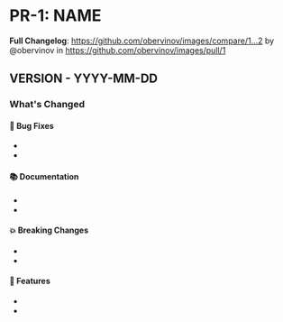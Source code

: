 # PR-1: NAME
**Full Changelog**: https://github.com/obervinov/images/compare/1...2 by @obervinov in https://github.com/obervinov/images/pull/1
## VERSION - YYYY-MM-DD
### What's Changed
#### 🐛 Bug Fixes
* 
* 
#### 📚 Documentation
* 
* 
#### 💥 Breaking Changes
* 
* 
#### 🚀 Features
* 
* 